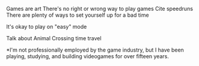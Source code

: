 Games are art
There's no right or wrong way to play games
	Cite speedruns
There are plenty of ways to set yourself up for a bad time

It's okay to play on "easy" mode

Talk about Animal Crossing time travel

*I'm not professionally employed by the game industry, but I have been playing, studying, and building videogames for over fifteen years.
